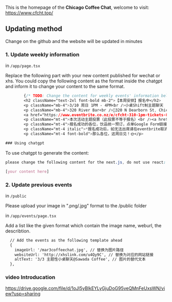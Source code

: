 This is the homepage of the **Chicago Coffee Chat**, welcome to visit: https://www.cfcht.top/



## Updating method

Change on the github and the website will be updated in minutes

### 1. Update weekly information
in `/app/page.tsx`

Replace the following part with your new content published for wechat or xhs. You could copy the following content as the format inside the chatgpt and inform it to change your content to the same format.
```css
        {/* TODO: Change the content for weekly events' information below */}
        <h2 className="text-2xl font-bold mb-2">【本周安排】报名中</h2>
        <p className="mb-4">3/10 周日 1PM - 4PM<br />️小桌Shift制主题聊天 （i人友好）<br />限定报名人数：9人，微信限定4人</p>
        <p className="mb-4">320 River Bar<br />📍320 N Dearborn St, Chicago, IL 60654<br />Located in: The Westin Chicago River North</p>
        <a href="https://www.eventbrite.co.nz/e/cfcht-310-1pm-tickets-858290468897?aff=oddtdtcreator" target="_blank" className="inline-block bg-blue-500 text-white p-2 rounded hover:bg-blue-700 transition duration-300 ease-in-out">报名🔗</a>
        <p className="mt-4">本次活动主题投票（此投票不等于报名）<br /><a href="https://forms.gle/3BLyjCJshx5oz3Uv8" className="text-blue-600 hover:underline" target="_blank">点击这里投票</a></p>
        <p className="mt-4">报名成功的各位，饮品统一预订，点单Google Form链接<br /><a href="https://forms.gle/SiBYXj3vpWv8xURL6" className="text-blue-600 hover:underline" target="_blank">点击打开填写</a></p>
        <p className="mt-4 italic">*报名成功后，如无法出席请在eventbrite取消，平台waitlist将自动补位，请各位留意自己的邮箱</p>
        <p className="mt-4 font-bold">那么各位，这周日见！🌞</p>

### Using chatgpt
```
To use chatgpt to generate the content:
```css
please change the following content for the next.js, do not use react:

[your content here]

```

### 2. Update previous events
in `/public`

Please upload your image in ".png/.jpg" format to the /public folder

in `/app/events/page.tsx`

Add a list like the given format which contain the image name, weburl, the describtion.

```html
  // Add the events as the following template ahead
  {
    imageUrl: '/mar3coffeechat.jpg', // 替换为图片路径
    websiteUrl: 'http://xhslink.com/u4Qy9C', // 替换为对应的网站链接
    altText: '3/3 主题性小桌聊天@Sawada Coffee', // 图片的替代文本
  },
```

### video Introducation
https://drive.google.com/file/d/1oJl5yBlkEYLyGjuDoG95veQMnFeUxsWN/view?usp=sharing

